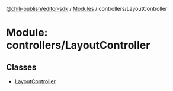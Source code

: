 [@chili-publish/editor-sdk](../README.md) / [Modules](../modules.md) / controllers/LayoutController

# Module: controllers/LayoutController

## Classes

- [LayoutController](../classes/controllers_LayoutController.LayoutController.md)
